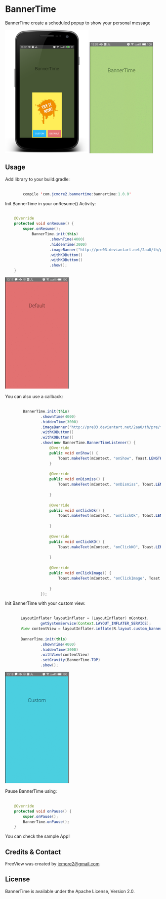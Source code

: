 BannerTime
=============

BannerTime create a scheduled popup to show your personal message

<img src='raw/sample.png' width='270' height='400' />

<img src='raw/bannertime.gif' width='205' height='360' />

Usage
-----

Add library to your build.gradle:

```java

	    compile 'com.jcmore2.bannertime:bannertime:1.0.0'

```

Init BannerTime in your onResume() Activity:

```java

    @Override
    protected void onResume() {
        super.onResume();
            BannerTime.init(this)
                    .shownTime(4000)
                    .hiddenTime(3000)
                    .imageBanner("http://pre03.deviantart.net/2aa0/th/pre/f/2012/321/d/1/african_landscape_by_dasflon-d5l9t7c.jpg")
                    .withKOButton()
                    .withKOButton()
                    .show();
    }

```

<img src='raw/default.gif' width='205' height='360' />


You can also use a callback:

```java

        BannerTime.init(this)
                .shownTime(4000)
                .hiddenTime(3000)
                .imageBanner("http://pre03.deviantart.net/2aa0/th/pre/f/2012/321/d/1/african_landscape_by_dasflon-d5l9t7c.jpg")
                .withKOButton()
                .withKOButton()
                .show(new BannerTime.BannerTimeListener() {
                    @Override
                    public void onShow() {
                        Toast.makeText(mContext, "onShow", Toast.LENGTH_SHORT).show();
                    }

                    @Override
                    public void onDismiss() {
                        Toast.makeText(mContext, "onDismiss", Toast.LENGTH_SHORT).show();

                    }

                    @Override
                    public void onClickOk() {
                        Toast.makeText(mContext, "onClickOk", Toast.LENGTH_SHORT).show();

                    }

                    @Override
                    public void onClickKO() {
                        Toast.makeText(mContext, "onClickKO", Toast.LENGTH_SHORT).show();

                    }

                    @Override
                    public void onClickImage() {
                        Toast.makeText(mContext, "onClickImage", Toast.LENGTH_SHORT).show();

                    }
                });

```


Init BannerTime with your custom view:

```java

       LayoutInflater layoutInflater = (LayoutInflater) mContext.
                getSystemService(Context.LAYOUT_INFLATER_SERVICE);
       View contentView = layoutInflater.inflate(R.layout.custom_banner, null);

       BannerTime.init(this)
                .shownTime(4000)
                .hiddenTime(3000)
                .withView(contentView)
                .setGravity(BannerTime.TOP)
                .show();

```

<img src='raw/custom.gif' width='205' height='360' />


Pause BannerTime using:

```java

    @Override
    protected void onPause() {
        super.onPause();
        BannerTime.onPause();
    }


```


You can check the sample App!

Credits & Contact
-----------------

FreeView was created by jcmore2@gmail.com


License
-------

BannerTime is available under the Apache License, Version 2.0.
